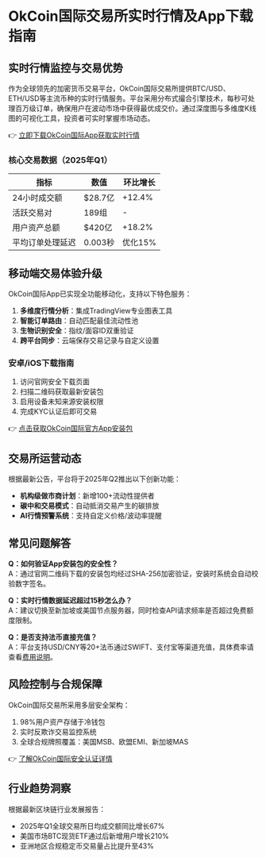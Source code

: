 # OkCoin国际交易所实时行情及App下载指南

## 实时行情监控与交易优势
作为全球领先的加密货币交易平台，OkCoin国际交易所提供BTC/USD、ETH/USD等主流币种的实时行情服务。平台采用分布式撮合引擎技术，每秒可处理百万级订单，确保用户在波动市场中获得最优成交价。通过深度图与多维度K线图的可视化工具，投资者可实时掌握市场动态。

👉 [立即下载OkCoin国际App获取实时行情](https://bit.ly/okx_welcome)

### 核心交易数据（2025年Q1）
| 指标                | 数值              | 环比增长 |
|---------------------|-------------------|----------|
| 24小时成交额        | $28.7亿           | +12.4%   |
| 活跃交易对          | 189组             | -        |
| 用户资产总额        | $420亿            | +18.2%   |
| 平均订单处理延迟    | 0.003秒           | 优化15%  |

## 移动端交易体验升级
OkCoin国际App已实现全功能移动化，支持以下特色服务：
1. **多维度行情分析**：集成TradingView专业图表工具
2. **智能订单路由**：自动匹配最佳流动性池
3. **生物识别安全**：指纹/面容ID双重验证
4. **跨平台同步**：云端保存交易记录与自定义设置

### 安卓/iOS下载指南
1. 访问官网安全下载页面
2. 扫描二维码获取最新安装包
3. 启用设备未知来源安装权限
4. 完成KYC认证后即可交易

👉 [点击获取OkCoin国际官方App安装包](https://bit.ly/okx_welcome)

## 交易所运营动态
根据最新公告，平台将于2025年Q2推出以下创新功能：
- **机构级做市商计划**：新增100+流动性提供者
- **碳中和交易模式**：自动抵消交易产生的碳排放
- **AI行情预警系统**：支持自定义价格/波动率提醒

## 常见问题解答
**Q：如何验证App安装包的安全性？**  
A：通过官网二维码下载的安装包均经过SHA-256加密验证，安装时系统会自动校验数字签名。

**Q：实时行情数据延迟超过15秒怎么办？**  
A：建议切换至新加坡或美国节点服务器，同时检查API请求频率是否超过免费额度限制。

**Q：是否支持法币直接充值？**  
A：平台支持USD/CNY等20+法币通过SWIFT、支付宝等渠道充值，具体费率请查看[费用说明](https://bit.ly/okx_welcome)。

## 风险控制与合规保障
OkCoin国际交易所采用多层安全架构：
1. 98%用户资产存储于冷钱包
2. 实时反欺诈交易监控系统
3. 全球合规牌照覆盖：美国MSB、欧盟EMI、新加坡MAS

👉 [了解OkCoin国际安全认证详情](https://bit.ly/okx_welcome)

## 行业趋势洞察
根据最新区块链行业发展报告：
- 2025年Q1全球交易所日均成交额同比增长67%
- 美国市场BTC现货ETF通过后新增用户增长210%
- 亚洲地区合规稳定币交易量占比提升至43%
